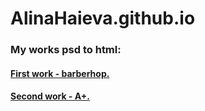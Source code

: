 # **AlinaHaieva.github.io**

### My works psd to html:

#### [First work - barberhop.](http://AlinaHaieva.github.io/barbershop)
#### [Second work - A+.](https://alinahaieva.github.io/A+/)
